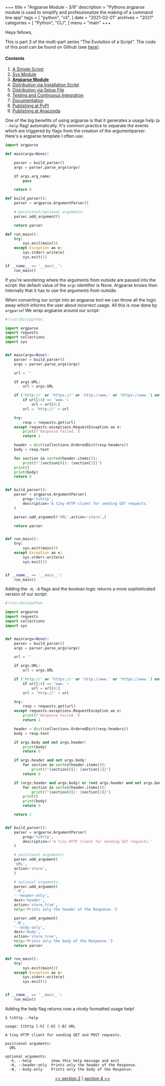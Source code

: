 +++
title = "Argparse Module - 3/9"
description = "Pythons argparse module is used to simplify and professionalize the making of a command line app"
tags = [
    "python",
    "cli",
]
date = "2021-02-01"
archives = "2021"
categories = [
    "Python",
    "CLI",
]
menu = "main"
+++

Heya fellows,

This is part 3 of the multi-part series "The Evolution of a Script". The code of this post can be found on Github (see [here](https://github.com/NiklasTiede/tinyHTTPie/tree/3-Argparse-Module)).

#### Contents

1. [A Simple Script](/2021/1-the-evolution-of-a-script)
2. [Sys Module](/2021/2-sys-module)
3. [**Argparse Module**](/2021/3-argparse-module/)
4. [Distribution via Installation Script](/2021/4-distribution-via-installation-script)
5. [Distribution via Setup File](/2021/5-distribution-via-setup-file)
6. [Testing and Continuous Integration](/2021/6-testing-and-continous-integration)
7. [Documentation](/2021/7-documentation)
8. [Publishing at PyPI](/2021/8-publishing-at-pypi)
9. [Publishing at Anaconda](/2021/9-publishing-at-anaconda)

One of the big benefits of using argparse is that it generates a usage help (a `--help` flag) automatically. It's common practice to separate the events which are triggered by flags from the creation of the argumentparser. Here's a argparse template I often use.

```python
import argparse

def main(argv=None):

    parser = build_parser()
    args = parser.parse_args(argv)

    if args.arg_name:
        pass

    return 0

def build_parser():
    parser = argparse.ArgumentParser()

    # positional/optional arguments:
    parser.add_argument()

    return parser

def run_main():
    try:
        sys.exit(main())
    except Exception as e:
        sys.stderr.write(e)
        sys.exit(1)

if __name__ == '__main__':
    run_main()
```

If you're wondering where the arguments from outside are passed into the script: the default value of the `argv` identifier is None. Argparse knows then internally that it has to use the arguments from outside.

When converting our script into an argparse tool we can throw all the logic away which informs the user about incorrect usage. All this is now done by `argparse`! We wrap argparse around our script:

```python
#!/usr/bin/python

import argparse
import requests
import collections
import sys


def main(argv=None):
    parser = build_parser()
    args = parser.parse_args(argv)

    url = ''

    if args.URL:
        url = args.URL

    if ('http://' or 'https://' or 'http://www.' or 'https://www.') not in url:
        if url[:4] == 'www.':
            url = url[4:]
        url = 'http://' + url

    try:
        resp = requests.get(url)
    except requests.exceptions.RequestException as e:
        print(f'Response Failed.')
        return 1

    header = dict(collections.OrderedDict(resp.headers))
    body = resp.text

    for section in sorted(header.items()):
        print(f"{section[0]}: {section[1]}")
    print()
    print(body)
    return 0


def build_parser():
    parser = argparse.ArgumentParser(
        prog='tihttp',
        description='A tiny HTTP client for sending GET requests.'
    )

    parser.add_argument('URL',action='store',)

    return parser


def run_main():
    try:
        sys.exit(main())
    except Exception as e:
        sys.stderr.write(e)
        sys.exit(1)


if __name__ == '__main__':
    run_main()
```

Adding the `-H`, `-B` flags and the boolean logic returns a more sophisticated version of our script:

```python
#!/usr/bin/python

import argparse
import requests
import collections
import sys


def main(argv=None):
    parser = build_parser()
    args = parser.parse_args(argv)

    url = ''

    if args.URL:
        url = args.URL

    if ('http://' or 'https://' or 'http://www.' or 'https://www.') not in url:
        if url[:4] == 'www.':
            url = url[4:]
        url = 'http://' + url

    try:
        resp = requests.get(url)
    except requests.exceptions.RequestException as e:
        print(f'Response Failed.')
        return 1

    header = dict(collections.OrderedDict(resp.headers))
    body = resp.text

    if args.body and not args.header:
        print(body)
        return 0

    if args.header and not args.body:
        for section in sorted(header.items()):
            print(f"{section[0]}: {section[1]}")
        return 0

    if (args.header and args.body) or (not args.header and not args.body):
        for section in sorted(header.items()):
            print(f"{section[0]}: {section[1]}")
        print()
        print(body)
        return 0

    return 1


def build_parser():
    parser = argparse.ArgumentParser(
        prog='tihttp',
        description=f'A tiny HTTP client for sending GET requests.'
    )

    # positional arguments:
    parser.add_argument(
    'URL',
    action='store',
    )

    # optional arguments:
    parser.add_argument(
    '-H',
    '--header-only',
    dest='header',
    action='store_true',
    help='Prints only the header of the Response.')

    parser.add_argument(
    '-B',
    '--body-only',
    dest='body',
    action='store_true',
    help='Prints only the body of the Response.')
    return parser


def run_main():
    try:
        sys.exit(main())
    except Exception as e:
        sys.stderr.write(e)
        sys.exit(1)


if __name__ == '__main__':
    run_main()
```

Adding the help flag returns now a nicely formatted usage help!

```
$ tihttp --help

usage: tihttp [-h] [-H] [-B] URL

A tiny HTTP client for sending GET and POST requests.

positional arguments:
  URL

optional arguments:
  -h, --help         show this help message and exit
  -H, --header-only  Prints only the header of the Response.
  -B, --body-only    Prints only the body of the Response.
```

<div>
    <p align="center"><a href="/2021/2-sys-module"><< section 2</a> | <a href="/2021/4-distribution-via-installation-script">section 4 >></a> </p>
</div>

